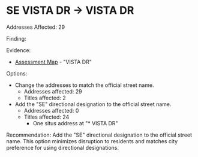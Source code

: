 # SE VISTA DR -> VISTA DR

Addresses Affected: 29

Finding:

Evidence:

- [Assessment Map](https://alt.co.josephine.or.us/webapps/assessor/fetch-filedata.php?filetype=byaccount&identifier=R335244&inline=true) - "VISTA DR"

Options:

- Change the addresses to match the official street name.
  - Addresses affected: 29
  - Titles affected: 2
- Add the "SE" directional designation to the official street name.
  - Addresses affected: 0
  - Titles affected: 24
    - One situs address at "\* VISTA DR"

Recommendation: Add the "SE" directional designation to the official street name. This option minimizes disruption to residents and matches city preference for using directional designations.
